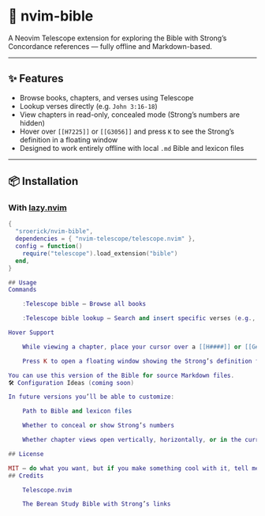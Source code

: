 # 📖 nvim-bible

A Neovim Telescope extension for exploring the Bible with Strong’s Concordance references — fully offline and Markdown-based.

---

## ✨ Features

- Browse books, chapters, and verses using Telescope
- Lookup verses directly (e.g. `John 3:16-18`)
- View chapters in read-only, concealed mode (Strong’s numbers are hidden)
- Hover over `[[H7225]]` or `[[G3056]]` and press `K` to see the Strong’s definition in a floating window
- Designed to work entirely offline with local `.md` Bible and lexicon files

---

## 📦 Installation

### With [lazy.nvim](https://github.com/folke/lazy.nvim)

```lua
{
  "sroerick/nvim-bible",
  dependencies = { "nvim-telescope/telescope.nvim" },
  config = function()
    require("telescope").load_extension("bible")
  end,
}

## Usage
Commands

    :Telescope bible — Browse all books

    :Telescope bible lookup — Search and insert specific verses (e.g., John 3:16-18)

Hover Support

    While viewing a chapter, place your cursor over a [[H####]] or [[G####]] tag

    Press K to open a floating window showing the Strong’s definition from your local concordance

You can use this version of the Bible for source Markdown files.
🛠 Configuration Ideas (coming soon)

In future versions you’ll be able to customize:

    Path to Bible and lexicon files

    Whether to conceal or show Strong’s numbers

    Whether chapter views open vertically, horizontally, or in the current window

## License

MIT — do what you want, but if you make something cool with it, tell me!
## Credits

    Telescope.nvim

    The Berean Study Bible with Strong’s links
